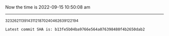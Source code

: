 Now the time is 2022-09-15 10:50:08 am

---

<small>32326211391431121870240462639122194</small>

```txt
Latest commit SHA is: b13fe5b04ba9766e564a076398480f4b2650dab2
```
